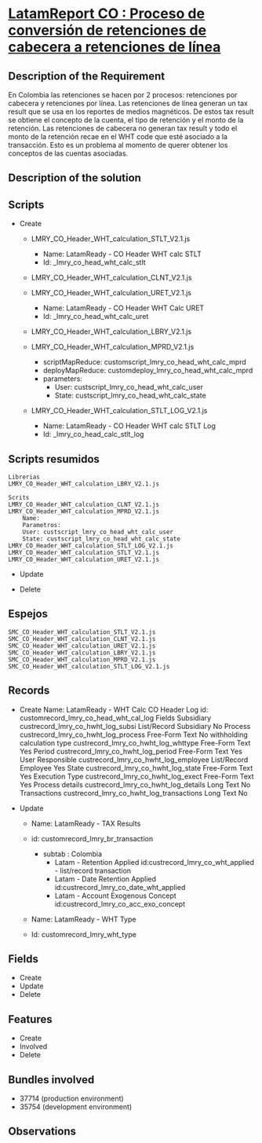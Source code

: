 # [LatamReport CO : Proceso de conversión de retenciones de cabecera a retenciones de línea](https://docs.google.com/document/d/1P9MjA5JI8RvMxJUlVrZL8JGWRH1uMkadaboHXIdARrc/edit)


## Description of the Requirement

 En Colombia las retenciones se hacen por 2 procesos: retenciones por cabecera y retenciones por línea. Las retenciones de línea generan un tax result que se usa en los reportes de medios magnéticos. De estos tax result se obtiene el concepto de la cuenta, el tipo de retención y el monto de la retención. Las retenciones de cabecera no generan tax result y todo el monto de la retención recae en el WHT code que esté asociado a la transacción. Esto es un problema al momento de querer obtener los conceptos de las cuentas asociadas.

## Description of the solution


## Scripts
+ Create

    + LMRY_CO_Header_WHT_calculation_STLT_V2.1.js
        + Name: LatamReady - CO Header WHT calc STLT
        + Id: _lmry_co_head_wht_calc_stlt

    + LMRY_CO_Header_WHT_calculation_CLNT_V2.1.js

    + LMRY_CO_Header_WHT_calculation_URET_V2.1.js
        + Name: LatamReady - CO Header WHT Calc URET
        + Id: _lmry_co_head_wht_calc_uret

    + LMRY_CO_Header_WHT_calculation_LBRY_V2.1.js
    + LMRY_CO_Header_WHT_calculation_MPRD_V2.1.js
        + scriptMapReduce: customscript_lmry_co_head_wht_calc_mprd
        + deployMapReduce: customdeploy_lmry_co_head_wht_calc_mprd
        + parameters: 
            + User: custscript_lmry_co_head_wht_calc_user
            + State: custscript_lmry_co_head_wht_calc_state

    + LMRY_CO_Header_WHT_calculation_STLT_LOG_V2.1.js
        + Name: LatamReady - CO Header WHT calc STLT Log
        + Id: _lmry_co_head_calc_stlt_log
        
## Scripts resumidos
    Librerias
    LMRY_CO_Header_WHT_calculation_LBRY_V2.1.js

    Scrits
    LMRY_CO_Header_WHT_calculation_CLNT_V2.1.js
    LMRY_CO_Header_WHT_calculation_MPRD_V2.1.js
        Name:
        Parametros:
        User: custscript_lmry_co_head_wht_calc_user
        State: custscript_lmry_co_head_wht_calc_state
    LMRY_CO_Header_WHT_calculation_STLT_LOG_V2.1.js
    LMRY_CO_Header_WHT_calculation_STLT_V2.1.js
    LMRY_CO_Header_WHT_calculation_URET_V2.1.js

    
+ Update

+ Delete
## Espejos
    SMC_CO_Header_WHT_calculation_STLT_V2.1.js
    SMC_CO_Header_WHT_calculation_CLNT_V2.1.js
    SMC_CO_Header_WHT_calculation_URET_V2.1.js
    SMC_CO_Header_WHT_calculation_LBRY_V2.1.js
    SMC_CO_Header_WHT_calculation_MPRD_V2.1.js
    SMC_CO_Header_WHT_calculation_STLT_LOG_V2.1.js
## Records
+ Create
    Name: LatamReady - WHT Calc CO Header Log
    id: customrecord_lmry_co_head_wht_cal_log
        Fields
            Subsidiary	                    custrecord_lmry_co_hwht_log_subsi	        List/Record	Subsidiary	 	No
 	        Process	                        custrecord_lmry_co_hwht_log_process	        Free-Form Text	 	 	    No
            withholding calculation type	custrecord_lmry_co_hwht_log_whttype	        Free-Form Text	 	 	    Yes
            Period	                        custrecord_lmry_co_hwht_log_period	        Free-Form Text	 	 	    Yes
            User Responsible	            custrecord_lmry_co_hwht_log_employee	    List/Record	Employee	 	Yes
            State	                        custrecord_lmry_co_hwht_log_state	        Free-Form Text	 	 	    Yes
            Execution Type	                custrecord_lmry_co_hwht_log_exect	        Free-Form Text	 	 	    Yes
            Process details	                custrecord_lmry_co_hwht_log_details	        Long Text	 	 	        No
            Transactions	                custrecord_lmry_co_hwht_log_transactions	Long Text	 	 	        No
        
+ Update
    + Name: LatamReady - TAX Results
    + id: customrecord_lmry_br_transaction
        + subtab : Colombia
            + Latam - Retention Applied
                id:custrecord_lmry_co_wht_applied - list/record transaction
            + Latam - Date Retention Applied
                id:custrecord_lmry_co_date_wht_applied
            + Latam - Account Exogenous Concept
                id:custrecord_lmry_co_acc_exo_concept

    + Name: LatamReady - WHT Type
    + Id: customrecord_lmry_wht_type
    

## Fields
+ Create
+ Update 
+ Delete

## Features
+ Create
+ Involved
+ Delete

## Bundles involved
+ 37714 (production environment)
+ 35754 (development environment)

## Observations

























